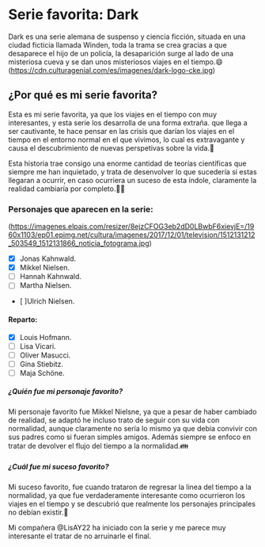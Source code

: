 # Serie favorita: Dark
 Dark es una serie alemana de suspenso y ciencia ficción, situada en una ciudad ficticia llamada Winden, toda la trama se crea gracias a que desaparece el hijo de un policía, la desaparición surge al lado de una misteriosa cueva y se dan unos misteriosos viajes en el tiempo.:smile:
 (https://cdn.culturagenial.com/es/imagenes/dark-logo-cke.jpg)

 ## ¿Por qué es mi serie favorita?
Esta es mi serie favorita, ya que los viajes en el tiempo con muy interesantes, y esta serie los desarrolla de una forma extraña. que llega a ser cautivante, te hace pensar en las crisis que darían los viajes en el tiempo en el entorno normal en el que vivimos, lo cual es extravagante y causa el descubrimiento de nuevas perspetivas sobre la vida.:star_struck:

Esta historia trae consigo una enorme cantidad de teorías científicas que siempre me han inquietado, y trata de desenvolver lo que sucedería si estas llegaran a ocurrir, en caso ocurriera un suceso de esta índole, claramente la realidad cambiaría por completo.:face_exhaling:


### Personajes que aparecen en la serie:
(https://imagenes.elpais.com/resizer/8ejzCFOG3eb2dD0LBwbF6xievjE=/1960x1103/ep01.epimg.net/cultura/imagenes/2017/12/01/television/1512131212_503549_1512131866_noticia_fotograma.jpg)

- [x] Jonas Kahnwald.
- [x] Mikkel Nielsen.
- [ ] Hannah Kahnwald.
- [ ] Martha Nielsen.
- [ ]Ulrich Nielsen.

#### Reparto:
- [x] Louis Hofmann.
- [ ] Lisa Vicari.
- [ ] Oliver Masucci.
- [ ] Gina Stiebitz.
- [ ] Maja Schöne.

##### ¿Quién fue mi personaje favorito?
Mi personaje favorito fue Mikkel Nielsne, ya que a pesar de haber cambiado de realidad, se adaptó he incluso trato de seguir con su vida con normalidad, aunque claramente no sería lo mismo ya que debía convivir con sus padres como si fueran simples amigos. Además siempre se enfoco en tratar de devolver el flujo del tiempo a la normalidad.:family:

##### ¿Cuál fue mi suceso favorito?
Mi suceso favorito, fue cuando trataron de regresar la linea del tiempo a la normalidad, ya que fue verdaderamente interesante como ocurrieron los viajes en el tiempo y se descubrió que realmente los personajes principales no debían existir.:mechanical_leg:


Mi compañera @LisAY22 ha iniciado con la serie y me parece muy interesante el tratar de no arruinarle el final.
